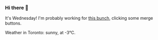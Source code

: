 ### Hi there :wave:

It's Wednesday! I'm probably working for [this bunch](https://github.com/kohofinancial), clicking some merge buttons.

Weather in Toronto: sunny, at -3°C.
